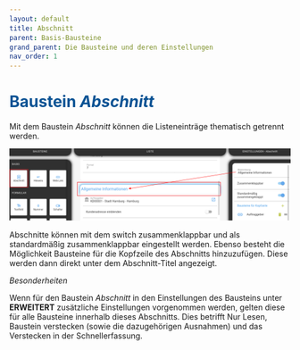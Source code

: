 ```yaml
---
layout: default
title: Abschnitt
parent: Basis-Bausteine
grand_parent: Die Bausteine und deren Einstellungen
nav_order: 1
---
```


# <span style="color:#0b5394">**Baustein *Abschnitt***</span>

Mit dem Baustein *Abschnitt* können die Listeneinträge thematisch getrennt werden.

![section](\assets\record-spec-settings\1section.png "section")

Abschnitte können mit dem switch zusammenklappbar und als standardmäßig zusammenklappbar eingestellt werden.
Ebenso besteht die Möglichkeit Bausteine für die Kopfzeile des Abschnitts hinzuzufügen. Diese
werden dann direkt unter dem Abschnitt-Titel angezeigt.

*Besonderheiten*

Wenn für den Baustein *Abschnitt* in den Einstellungen des Bausteins unter **ERWEITERT** zusätzliche Einstellungen
vorgenommen werden, gelten diese für alle Bausteine innerhalb dieses Abschnitts. Dies betrifft Nur Lesen, Baustein
verstecken (sowie die dazugehörigen Ausnahmen) und das Verstecken in der Schnellerfassung.